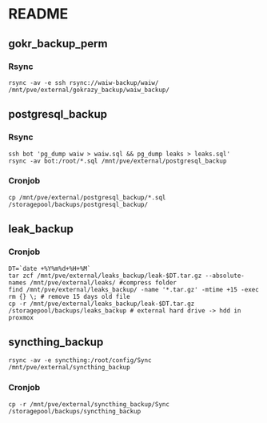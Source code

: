 # README

## gokr_backup_perm

### Rsync

``` console
rsync -av -e ssh rsync://waiw-backup/waiw/ /mnt/pve/external/gokrazy_backup/waiw_backup/
```

## postgresql_backup

### Rsync

``` console
ssh bot 'pg_dump waiw > waiw.sql && pg_dump leaks > leaks.sql'
rsync -av bot:/root/*.sql /mnt/pve/external/postgresql_backup
```

### Cronjob

``` console
cp /mnt/pve/external/postgresql_backup/*.sql /storagepool/backups/postgresql_backup/
```

## leak_backup

### Cronjob

``` console
DT=`date +%Y%m%d+%H+%M`
tar zcf /mnt/pve/external/leaks_backup/leak-$DT.tar.gz --absolute-names /mnt/pve/external/leaks/ #compress folder
find /mnt/pve/external/leaks_backup/ -name '*.tar.gz' -mtime +15 -exec rm {} \; # remove 15 days old file
cp -r /mnt/pve/external/leaks_backup/leak-$DT.tar.gz /storagepool/backups/leaks_backup # external hard drive -> hdd in proxmox
```

## syncthing_backup

``` console
rsync -av -e syncthing:/root/config/Sync /mnt/pve/external/syncthing_backup
```

### Cronjob

``` console
cp -r /mnt/pve/external/syncthing_backup/Sync /storagepool/backups/syncthing_backup
```

